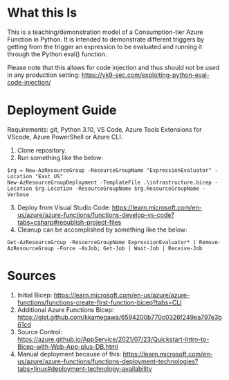 # What this Is

This is a teaching/demonstration model of a Consumption-tier Azure Function in Python. It is intended to demonstrate different triggers by getting from the trigger an expression to be evaluated and running it through the Python eval() function.

Please note that this allows for code injection and thus should not be used in any production setting: https://vk9-sec.com/exploiting-python-eval-code-injection/

# Deployment Guide

Requirements: git, Python 3.10, VS Code, Azure Tools Extensions for VScode, Azure PowerShell or Azure CLI.

1. Clone repository.
2. Run something like the below: 

```
$rg = New-AzResourceGroup -ResourceGroupName "ExpressionEvaluator" -Location "East US"
New-AzResourceGroupDeployment -TemplateFile .\infrastructure.bicep -Location $rg.Location -ResourceGroupName $rg.ResourceGroupName -Verbose
```
3. Deploy from Visual Studio Code: https://learn.microsoft.com/en-us/azure/azure-functions/functions-develop-vs-code?tabs=csharp#republish-project-files
4. Cleanup can be accomplished by something like the below:
```
Get-AzResourceGroup -ResourceGroupName ExpressionEvaluator* | Remove-AzResourceGroup -Force -AsJob; Get-Job | Wait-Job | Receive-Job
```

# Sources

1. Initial Bicep: https://learn.microsoft.com/en-us/azure/azure-functions/functions-create-first-function-bicep?tabs=CLI
2. Additional Azure Functions Bicep: https://gist.github.com/kkamegawa/6594200b770c0326f249ea797e3b61cd
3. Source Control: https://azure.github.io/AppService/2021/07/23/Quickstart-Intro-to-Bicep-with-Web-App-plus-DB.html
4. Manual deployment because of this: https://learn.microsoft.com/en-us/azure/azure-functions/functions-deployment-technologies?tabs=linux#deployment-technology-availability